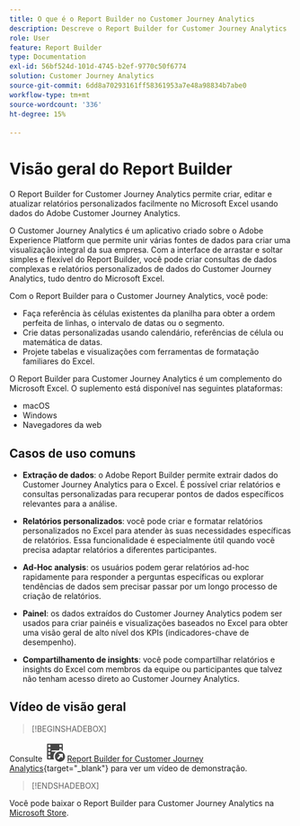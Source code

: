 ```yaml
---
title: O que é o Report Builder no Customer Journey Analytics
description: Descreve o Report Builder for Customer Journey Analytics
role: User
feature: Report Builder
type: Documentation
exl-id: 56bf524d-101d-4745-b2ef-9770c50f6774
solution: Customer Journey Analytics
source-git-commit: 6dd8a70293161ff58361953a7e48a98834b7abe0
workflow-type: tm+mt
source-wordcount: '336'
ht-degree: 15%

---
```


# Visão geral do Report Builder

O Report Builder for Customer Journey Analytics permite criar, editar e atualizar relatórios personalizados facilmente no Microsoft Excel usando dados do Adobe Customer Journey Analytics.

O Customer Journey Analytics é um aplicativo criado sobre o Adobe Experience Platform que permite unir várias fontes de dados para criar uma visualização integral da sua empresa. Com a interface de arrastar e soltar simples e flexível do Report Builder, você pode criar consultas de dados complexas e relatórios personalizados de dados do Customer Journey Analytics, tudo dentro do Microsoft Excel.

Com o Report Builder para o Customer Journey Analytics, você pode:

- Faça referência às células existentes da planilha para obter a ordem perfeita de linhas, o intervalo de datas ou o segmento.
- Crie datas personalizadas usando calendário, referências de célula ou matemática de datas.
- Projete tabelas e visualizações com ferramentas de formatação familiares do Excel.

O Report Builder para Customer Journey Analytics é um complemento do Microsoft Excel. O suplemento está disponível nas seguintes plataformas:

- macOS
- Windows
- Navegadores da web

## Casos de uso comuns

- **Extração de dados**: o Adobe Report Builder permite extrair dados do Customer Journey Analytics para o Excel. É possível criar relatórios e consultas personalizadas para recuperar pontos de dados específicos relevantes para a análise.

- **Relatórios personalizados**: você pode criar e formatar relatórios personalizados no Excel para atender às suas necessidades específicas de relatórios. Essa funcionalidade é especialmente útil quando você precisa adaptar relatórios a diferentes participantes.

- **Ad-Hoc analysis**: os usuários podem gerar relatórios ad-hoc rapidamente para responder a perguntas específicas ou explorar tendências de dados sem precisar passar por um longo processo de criação de relatórios.

- **Painel**: os dados extraídos do Customer Journey Analytics podem ser usados para criar painéis e visualizações baseados no Excel para obter uma visão geral de alto nível dos KPIs (indicadores-chave de desempenho).

- **Compartilhamento de insights**: você pode compartilhar relatórios e insights do Excel com membros da equipe ou participantes que talvez não tenham acesso direto ao Customer Journey Analytics.


## Vídeo de visão geral

>[!BEGINSHADEBOX]

Consulte ![VideoCheckedOut](/help/assets/icons/VideoCheckedOut.svg) [Report Builder for Customer Journey Analytics](https://video.tv.adobe.com/v/337569?quality=12&learn=on){target="_blank"} para ver um vídeo de demonstração.

>[!ENDSHADEBOX]

Você pode baixar o Report Builder para Customer Journey Analytics na [Microsoft Store](https://appsource.microsoft.com/en-us/product/Office365/WA200003101).

